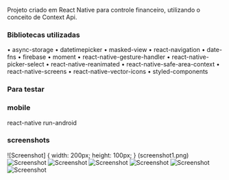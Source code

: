 Projeto criado em React Native para controle financeiro, utilizando o conceito de Context Api.

### Bibliotecas utilizadas

• async-storage
• datetimepicker
• masked-view
• react-navigation
• date-fns
• firebase
• moment
• react-native-gesture-handler
• react-native-picker-select
• react-native-reanimated
• react-native-safe-area-context
• react-native-screens
• react-native-vector-icons
• styled-components

### Para testar

### mobile
react-native run-android

### screenshots
![Screenshot] { width: 200px; height: 100px; } (screenshot1.png)
![Screenshot](screenshot2.png)
![Screenshot](screenshot3.png)
![Screenshot](screenshot4.png)
![Screenshot](screenshot5.png)
![Screenshot](screenshot6.png)
![Screenshot](screenshot7.png)
